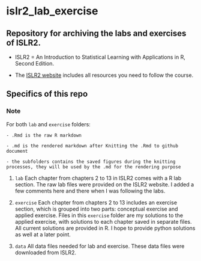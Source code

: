 # islr2_lab_exercise

## Repository for archiving the labs and exercises of ISLR2.

- ISLR2 = An Introduction to Statistical Learning with Applications in R, Second Edition. 

- The [ISLR2 website](https://www.statlearning.com/) includes all resources you need to follow the course.

## Specifics of this repo

### Note
For both `lab` and `exercise` folders:

    - .Rmd is the raw R markdown 
    
    - .md is the rendered markdown after Knitting the .Rmd to github document
    
    - the subfolders contains the saved figures during the knitting processes, they will be used by the .md for the rendering purpose

1. `lab` 
Each chapter from chapters 2 to 13 in ISLR2 comes with a R lab section. The raw lab files were provided on the ISLR2 website. I added a few comments here and there when I was following the labs. 

2. `exercise` 
Each chapter from chapters 2 to 13 includes an exercise section, which is grouped into two parts: conceptual exercise and applied exercise. Files in this `exercise` folder are my solutions to the applied exercise, with solutions to each chapter saved in separate files. All current solutions are provided in R. I hope to provide python solutions as well at a later point. 

3. `data` 
All data files needed for lab and exercise. These data files were downloaded from ISLR2. 
